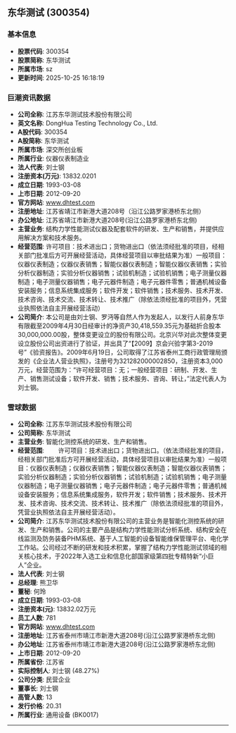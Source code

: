 ## 东华测试 (300354)

### 基本信息

- **股票代码**: 300354
- **股票简称**: 东华测试
- **所属市场**: sz
- **更新时间**: 2025-10-25 16:18:19

### 巨潮资讯数据

- **公司全称**: 江苏东华测试技术股份有限公司
- **英文名称**: DongHua Testing Technology Co., Ltd.
- **A股代码**: 300354
- **A股简称**: 东华测试
- **所属市场**: 深交所创业板
- **所属行业**: 仪器仪表制造业
- **法人代表**: 刘士钢
- **注册资本(万元)**: 13832.0201
- **成立日期**: 1993-03-08
- **上市日期**: 2012-09-20
- **官方网站**: www.dhtest.com
- **注册地址**: 江苏省靖江市新港大道208号（沿江公路罗家港桥东北侧）
- **办公地址**: 江苏省靖江市新港大道208号(沿江公路罗家港桥东北侧)
- **主营业务**: 结构力学性能测试仪器及配套软件的研发、生产和销售，并提供应用解决方案和技术服务。
- **经营范围**: 许可项目：技术进出口；货物进出口（依法须经批准的项目，经相关部门批准后方可开展经营活动，具体经营项目以审批结果为准）一般项目：仪器仪表制造；仪器仪表销售；智能仪器仪表制造；智能仪器仪表销售；实验分析仪器制造；实验分析仪器销售；试验机制造；试验机销售；电子测量仪器制造；电子测量仪器销售；电子元器件制造；电子元器件零售；普通机械设备安装服务；信息系统集成服务；软件开发；软件销售；技术服务、技术开发、技术咨询、技术交流、技术转让、技术推广（除依法须经批准的项目外，凭营业执照依法自主开展经营活动）
- **公司简介**: 本公司是由刘士钢、罗沔等自然人作为发起人，以发行人前身东华有限截至2009年4月30日经审计的净资产30,418,559.35元为基础折合股本30,000,000.00股，整体变更设立的股份有限公司。北京兴华对此次整体变更设立股份公司出资进行了验证，并出具了“【2009】京会兴验字第3-2019号”《验资报告》。2009年6月19日，公司取得了江苏省泰州工商行政管理局颁发的《企业法人营业执照》，注册号为321282000002850，注册资本3,000万元，经营范围为：“许可经营项目：无；一般经营项目：研制、开发、生产、销售测试设备；软件开发、销售；技术服务、咨询、转让，”法定代表人为刘士钢。

### 雪球数据

- **公司全称**: 江苏东华测试技术股份有限公司
- **公司简称**: 东华测试
- **主营业务**: 智能化测控系统的研发、生产和销售。
- **经营范围**: 　　许可项目：技术进出口；货物进出口。（依法须经批准的项目，经相关部门批准后方可开展经营活动，具体经营项目以审批结果为准）一般项目：仪器仪表制造；仪器仪表销售；智能仪器仪表制造；智能仪器仪表销售；实验分析仪器制造；实验分析仪器销售；试验机制造；试验机销售；电子测量仪器制造；电子测量仪器销售；电子元器件制造；电子元器件零售；普通机械设备安装服务；信息系统集成服务，软件开发；软件销售；技术服务、技术开发、技术咨询、技术交流、技术转让、技术推广（除依法须经批准的项目外，凭营业执照依法自主开展经营活动）。
- **公司简介**: 江苏东华测试技术股份有限公司的主营业务是智能化测控系统的研发、生产和销售。公司的主要产品是结构力学性能测试分析系统、结构安全在线监测及防务装备PHM系统、基于人工智能的设备智能维保管理平台、电化学工作站。公司经过不断的研发和技术积累，掌握了结构力学性能测试领域的相关核心技术，于2022年入选工业和信息化部国家级第四批专精特新“小巨人”企业。
- **法人代表**: 刘士钢
- **总经理**: 熊卫华
- **董秘**: 何玲
- **成立日期**: 1993-03-08
- **注册资本(元)**: 13832.02万元
- **员工人数**: 781
- **官方网站**: www.dhtest.com
- **注册地址**: 江苏省泰州市靖江市新港大道208号(沿江公路罗家港桥东北侧)
- **办公地址**: 江苏省泰州市靖江市新港大道208号(沿江公路罗家港桥东北侧)
- **上市日期**: 2012-09-20
- **所属省份**: 江苏省
- **实际控制人**: 刘士钢 (48.27%)
- **公司分类**: 民营企业
- **董事长**: 刘士钢
- **高管人数**: 13
- **发行价格**: 20.31
- **所属行业**: 通用设备 (BK0017)

---